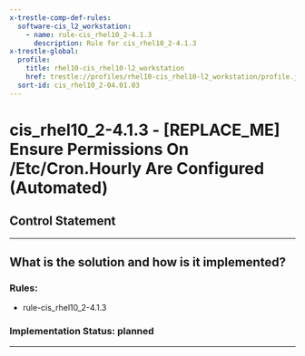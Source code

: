 ```yaml
---
x-trestle-comp-def-rules:
  software-cis_l2_workstation:
    - name: rule-cis_rhel10_2-4.1.3
      description: Rule for cis_rhel10_2-4.1.3
x-trestle-global:
  profile:
    title: rhel10-cis_rhel10-l2_workstation
    href: trestle://profiles/rhel10-cis_rhel10-l2_workstation/profile.json
  sort-id: cis_rhel10_2-04.01.03
---
```


# cis_rhel10_2-4.1.3 - \[REPLACE_ME\] Ensure Permissions On /Etc/Cron.Hourly Are Configured (Automated)

## Control Statement

______________________________________________________________________

## What is the solution and how is it implemented?

<!-- For implementation status enter one of: implemented, partial, planned, alternative, not-applicable -->

<!-- Note that the list of rules under ### Rules: is read-only and changes will not be captured after assembly to JSON -->

<!-- Add control implementation description here for control: cis_rhel10_2-4.1.3 -->

### Rules:

  - rule-cis_rhel10_2-4.1.3

### Implementation Status: planned

______________________________________________________________________
